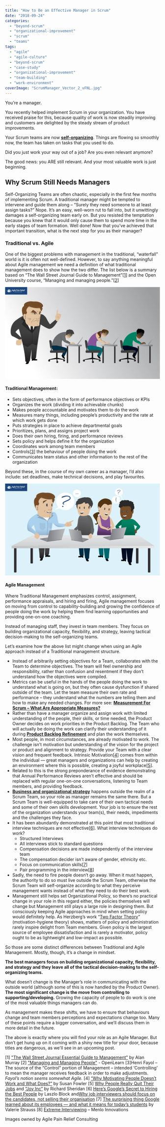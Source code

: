 ```yaml
---
title: "How to Be an Effective Manager in Scrum"
date: "2018-09-24"
categories: 
  - "beyond-scrum"
  - "organizational-improvement"
  - "scrum"
  - "teams"
tags: 
  - "agile"
  - "agile-culture"
  - "beyond-scrum"
  - "case-study"
  - "organizational-improvement"
  - "team-building"
  - "work-environment"
coverImage: "ScrumManager_Vector_2_vFNL.jpg"
---
```


You’re a manager.

You recently helped implement Scrum in your organization. You have received praise for this, because quality of work is now steadily improving and customers are delighted by the steady stream of product improvements.

Your Scrum teams are now [**self-organizing**](https://www.leadingagile.com/2018/06/limits-of-a-self-organizing-team/). Things are flowing so smoothly now, the team has taken on tasks that you used to do.

Did you just work your way out of a job? Are you even relevant anymore?

The good news: you ARE still relevant. And your most valuable work is just beginning.

## Why Scrum Still Needs Managers

Self-Organizing Teams are often chaotic, especially in the first few months of implementing Scrum. A traditional manager might be tempted to intervene and guide them along – “Surely they need someone to at least assign tasks?” Nope. It’s an easy, well-worn rut to fall into, but it unwittingly damages a self-organizing team early on. But you resisted the temptation because you knew that it would only cause them to spend more time in the early stages of team formation. Well done! Now that you’ve achieved that important transition, what is the next step for you as their manager?

### Traditional vs. Agile

One of the biggest problems with management in the traditional, “waterfall” world is it is often not well-defined. However, to say anything meaningful about Agile management we need a definition of what traditional management does to show how the two differ. The list below is a summary based on “The Wall Street Journal Guide to Management”\[[1](#footnotes)\] and the Open University course, “Managing and managing people.”\[[2](#footnotes)\]

**![How to Be an Effective Manager in Scrum - image owned by Agile Pain Relief Consulting](images/ScrumManager_Vector_1_vFNL-1024x607.jpg)**

#### Traditional Management:

- Sets objectives, often in the form of performance objectives or KPIs
- Organizes the work (dividing it into achievable chunks)
- Makes people accountable and motivates them to do the work
- Measures many things, including people’s productivity and the rate at which work gets done
- Puts strategies in place to achieve departmental goals
- Prioritizes, plans, and assigns project work
- Does their own hiring, firing, and performance reviews
- Sets policy and helps define it for the organization
- Coordinates work among team members
- Controls\[[3](#footnotes)\] the behaviour of people doing the work
- Communicates team status and other information to the rest of the organization

Beyond these, in the course of my own career as a manager, I’d also include: set deadlines, make technical decisions, and play favourites.

**![How to Be an Effective Manager in Scrum - image owned by Agile Pain Relief Consulting](images/ScrumManager_Vector_2_vFNL-1024x607.jpg)**

#### Agile Management

Where Traditional Management emphasizes control, assignment, performance appraisals, and hiring and firing, Agile management focuses on moving from control to capability-building and growing the confidence of people doing the work by helping them find learning opportunities and providing one-on-one coaching.

Instead of managing staff, they invest in team members. They focus on building organizational capacity, flexibility, and strategy, leaving tactical decision-making to the self-organizing teams.

Let’s examine how the above list might change when using an Agile approach instead of a Traditional management structure.

- Instead of arbitrarily setting objectives for a Team, collaborates with the Team to determine objectives. The team will feel ownership and responsibility, rather than confusion and resentment if they don’t understand how the objectives were compiled.
- Metrics can be useful in the hands of the people doing the work to understand what is going on, but they often cause dysfunction if shared outside of the team. Let the team measure their own rate and performance – they understand what the numbers are telling them and how to make any needed changes. For more see: [**Measurement For Scrum – What Are Appropriate Measures?**](/blog/measurement-for-scrum-what-are-appropriate-measures.html)
- Rather than have a manager organize and assign work with limited understanding of the people, their skills, or time needed, the Product Owner decides on work priorities in the Product Backlog. The Team who will actually be doing the work can clarify their understanding of it during **[Product Backlog Refinement](/blog/scrum-product-backlog-refinement.html)** and plan the work themselves.
- Most people, in most circumstances, are already motivated to work. The challenge isn’t motivation but understanding of the vision for the project or product and alignment to strategy. Provide your Team with a clear vision and frequent feedback. Intrinsic Motivation\[[4](#footnotes)\] comes from within the individual — great managers and organizations can help by creating an environment where this is possible, creating a joyful workplace\[[5](#footnotes)\].
- Related to this is the strong preponderance of evidence demonstrating that Annual Performance Reviews aren’t effective and should be replaced with regular one-on-one conversations, listening to Team members, and providing feedback.
- **[Business and organizational strategy](/blog/agile-change-or-adoption-turn-vision-into-strategy.html)** happens outside the realm of a Scrum Team, so your role as manager remains the same there. But a Scrum Team is well-equipped to take care of their own tactical needs and some of their own skills development. Your job is to ensure the rest of the organization understands your team(s), their needs, impediments and the challenges they face.
- It has been abundantly demonstrated at this point that most traditional interview techniques are not effective\[[6](#footnotes)\]. What interview techniques do work?
    - Structured Interviews
    - All interviews stick to standard questions
    - Compensation decisions are made independently of the interview team
    - The compensation decider isn’t aware of gender, ethnicity etc.
    - Focus on communication skills\[[7](#footnotes)\]
    - Pair programming in the interview\[[8](#footnotes)\]
- Sadly, the need to fire people doesn’t go away. When it must happen, the authority to do so must live outside the Scrum Team, otherwise the Scrum Team will self-organize according to what they perceive management wants instead of what they need to do their best work.
- Management still helps set Organizational Policy, so there’s no practical change in your role in this regard either, the policies themselves will change but Management still plays a large role in designing them. But consciously keeping Agile approaches in mind when setting policy would definitely help. As Herzberg’s work “[Two Factor Theory](https://en.wikipedia.org/wiki/Two-factor_theory)” (motivation-hygiene theory) shows, matters of policy and administration rarely inspire delight from Team members. Given policy is the largest source of employee dissatisfaction and is rarely a motivator, policy ought to be as lightweight and low-impact as possible.

So those are some distinct differences between Traditional and Agile Management. Mostly, though, it’s a change in mindset.

**The best managers focus on building organizational capacity, flexibility, and strategy and they leave all of the tactical decision-making to the self-organizing teams.**

What doesn’t change is the Manager’s role in communicating with the outside world (although some of this is now handled by the Product Owner). **The most significant change is the move from controlling to supporting/developing.** Growing the capacity of people to do work is one of the most valuable things managers can do.

As management makes these shifts, we have to ensure that behaviours change and team members perceptions and expectations change too. Many of these points require a bigger conversation, and we’ll discuss them in more detail in the future.

The above is exactly where you will find your role as an Agile Manager. But don’t get hung up on it coming with a shiny new title for your door, because titles are dangerous, as we'll see in an upcoming post.

\[1\] ["The Wall Street Journal Essential Guide to Management"](https://www.amazon.com/Street-Journal-Essential-Guide-Management/dp/0061840335/&tag=notesfromatoo-20) by Alan Murray \[2\] ["Managing and Managing People"](https://www.open.edu/openlearn/money-business/leadership-management/managing-and-managing-people/content-section-0?active-tab=description-tab) - OpenLearn \[3\]Henri Fayol – The source of the “Control” portion of Management – intended ‘Controlling’ to mean the manager receives feedback in order to make adjustments. _Fayol’s notion seems somewhat Agile._ \[4\] [“Why Motivating People Doesn’t Work and What Does?”](https://www.amazon.com/Motivating-People-Doesnt-Work-What/dp/1626561826/&tag=notesfromatoo-20) by Susan Fowler \[5\] [Why People Really Quit Their Jobs](https://hbr.org/2018/01/why-people-really-quit-their-jobs) and [“Joy Inc”](https://www.amazon.com/Joy-Inc-Built-Workplace-People/dp/1591847125/&tag=notesfromatoo-20) by Richard Sheridan \[6\] [Here’s Google’s Secret to Hiring the Best People](https://www.wired.com/2015/04/hire-like-google/) by Laszlo Block and[Why job interviewers should focus on the candidates, not selling their organisation](https://bps-research-digest.blogspot.com/2014/07/when-interviewers-try-to-sell-job-they.html) \[7\] [The surprising thing Google learned about its employees — and what it means for today’s students](https://www.washingtonpost.com/news/answer-sheet/wp/2017/12/20/the-surprising-thing-google-learned-about-its-employees-and-what-it-means-for-todays-students/) by Valerie Strauss \[8\] [Extreme Interviewing](https://www.inc.com/winning-workplaces/magazine/201106/youll-never-work-alone.html) – Menlo Innovations

Images owned by Agile Pain Relief Consulting
